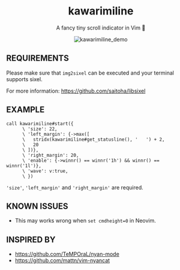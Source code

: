 <div align="center">
<h1 align="center">kawarimiline</h1>
<p align="center">A fancy tiny scroll indicator in Vim 🌈</p>
<img src="https://github.com/kawarimidoll/kawarimiline.vim/assets/8146876/bed68e4d-ebca-4f44-95dc-200b9d814ea7" alt="kawarimiline_demo">
</div>

## REQUIREMENTS

Please make sure that `img2sixel` can be executed and your terminal supports
sixel.

For more information: https://github.com/saitoha/libsixel

## EXAMPLE

```vim
call kawarimiline#start({
      \ 'size': 22,
      \ 'left_margin': {->max([
      \   stridx(kawarimiline#get_statusline(), '   ') + 2,
      \   20
      \ ])},
      \ 'right_margin': 20,
      \ 'enable': {->winnr() == winnr('1h') && winnr() == winnr('1l')},
      \ 'wave': v:true,
      \ })
```

`'size'`, `'left_margin'` and `'right_margin'` are required.

## KNOWN ISSUES

- This may works wrong when `set cmdheight=0` in Neovim.

## INSPIRED BY

- https://github.com/TeMPOraL/nyan-mode
- https://github.com/mattn/vim-nyancat

